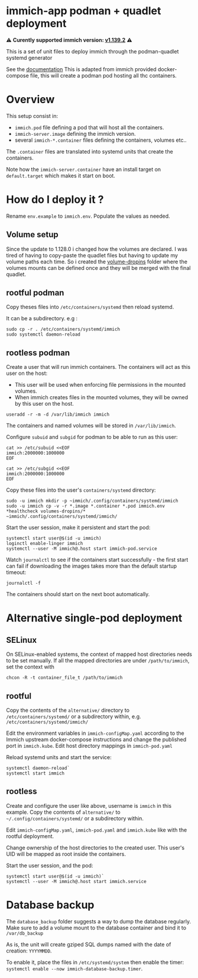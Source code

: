 # immich-app podman + quadlet deployment

⚠️ **Curently supported immich version: [v1.139.2](https://github.com/immich-app/immich/releases/tag/v1.139.2)** ⚠️


This is a set of unit files to deploy immich through the podman-quadlet systemd generator

See the [documentation](https://docs.podman.io/en/latest/markdown/podman-systemd.unit.5.html)
This is adapted from immich provided docker-compose file, this will create a podman pod hosting all thc containers.

# Overview

This setup consist in:
 - `immich.pod` file defining a pod that will host all the containers.
 - `immich-server.image` defining the immich version.
 - several `immich-*.container` files defining the containers, volumes etc..
 
The `.container` files are translated into systemd units that create the containers. 

Note how the `immich-server.container` have an install target on `default.target` which makes it start on boot. 

# How do I deploy it ?

Rename `env.example` to `immich.env`. Populate the values as needed.

## Volume setup

Since the update to 1.128.0 i changed how the volumes are declared. I was tired of having to copy-paste 
the quadlet files but having to update my volume paths each time.
So i created the [volume-dropins](./volume-dropins) folder where the volumes mounts can be defined
once and they will be merged with the final quadlet.


## rootful podman

Copy theses files into `/etc/containers/systemd` then reload systemd. 

It can be a subdirectory. e.g : 
```
sudo cp -r . /etc/containers/systemd/immich
sudo systemctl daemon-reload
```

## rootless podman

Create a user that will run immich containers.
The containers will act as this user on the host:
- This user will be used when enforcing file permissions in the mounted volumes.
- When immich creates files in the mounted volumes, they will be owned by this user on the host.

```
useradd -r -m -d /var/lib/immich immich
```
The containers and named volumes will be stored in `/var/lib/immich`.

Configure `subuid` and `subgid` for podman to be able to run as this user:
```
cat >> /etc/subuid <<EOF
immich:2000000:1000000
EOF

cat >> /etc/subgid <<EOF
immich:2000000:1000000
EOF
```

Copy these files into the user's `containers/systemd` directory:
```
sudo -u immich mkdir -p ~immich/.config/containers/systemd/immich
sudo -u immich cp -v -r *.image *.container *.pod immich.env *healthcheck volumes-dropins/* ~immich/.config/containers/systemd/immich/
```

Start the user session, make it persistent and start the pod:
```
systemctl start user@$(id -u immich)
loginctl enable-linger immich
systemctl --user -M immich@.host start immich-pod.service
```

Watch `journalctl` to see if the containers start successfully -
the first start can fail if downloading the images takes more than the default startup timeout:
```
journalctl -f
```

The containers should start on the next boot automatically.

# Alternative single-pod deployment

## SELinux
On SELinux-enabled systems, the context of mapped host directories needs to be set manually. If all the mapped directories are under `/path/to/immich`, set the context with
```
chcon -R -t container_file_t /path/to/immich
```

## rootful

Copy the contents of the `alternative/` directory to `/etc/containers/systemd/`
or a subdirectory within, e.g. `/etc/containers/systemd/immich/`

Edit the environment variables in `immich-configMap.yaml` according to the Immich upstream docker-compose instructions and change the published port in `immich.kube`. Edit host directory mappings in `immich-pod.yaml`

Reload systemd units and start the service:
```
systemctl daemon-reload`
systemctl start immich
```

## rootless

Create and configure the user like above, username is `immich` in this example. Copy the contents of `alternative/` to `~/.config/containers/systemd/` or a subdirectory within.

Edit `immich-configMap.yaml`, `immich-pod.yaml` and `immich.kube` like with the rootful deployment.

Change ownership of the host directories to the created user. This user's UID will be mapped as root inside the containers.

Start the user session, and the pod:
```
systemctl start user@$(id -u immich)`
systemctl --user -M immich@.host start immich.service
```



# Database backup

The `database_backup` folder suggests a way to dump the database regularly. Make sure to add a volume mount to the 
database container and bind it to `/var/db_backup`

As is, the unit will create gziped SQL dumps named with the date of creation: `YYYYMMDD`.

To enable it, place the files in `/etc/systemd/system` then enable the timer: `systemctl enable --now immich-database-backup.timer`.

